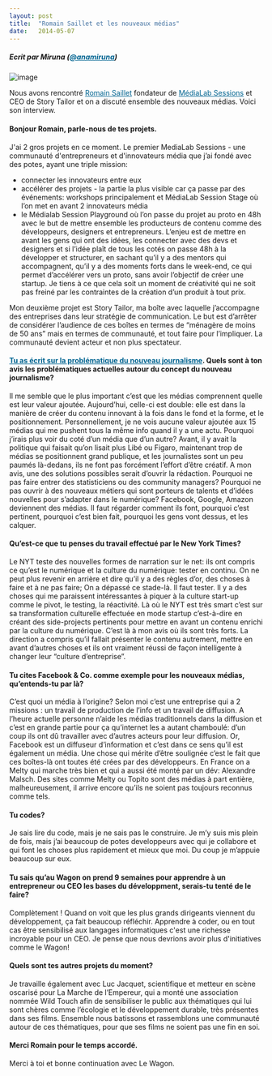 ```yaml
---
layout: post
title:  "Romain Saillet et les nouveaux médias"
date:   2014-05-07 
---
```


<style>
  a{
    color: #006491;
  }
</style>

##### Ecrit par Miruna (<a href="https://twitter.com/anamiruna" target="_blank"><span class="red bold">@anamiruna</span></a>)

![image](https://dl.dropboxusercontent.com/u/64779860/Le%20Wagon/medialab%20romain%20saillet%20II.jpg)

Nous avons rencontré [Romain Saillet](https://twitter.com/RomainSaillet) fondateur de [MédiaLab Sessions](http://www.medialabsession.org/) et CEO de Story Tailor et on a discuté ensemble des nouveaux médias. Voici son interview.


<h4 class="red bold">Bonjour Romain, parle-nous de tes projets.</h4>

J'ai 2 gros projets en ce moment. Le premier MediaLab Sessions - une communauté d'entrepreneurs et d'innovateurs média que j’ai fondé avec des potes, ayant une triple mission: 

+ connecter les innovateurs entre eux
+ accélérer des projets - la partie la plus visible car ça passe par des événements: workshops principalement et MédiaLab Session Stage où l’on met en avant 2 innovateurs média
+ le Médialab Session Playground où l’on passe du projet au proto en 48h avec le but de mettre ensemble les producteurs de contenu comme des développeurs, designers et entrepreneurs. L’enjeu est de mettre en avant les gens qui ont des idées, les connecter avec des devs et designers et si l’idée plaît de tous les cotés on passe 48h à la développer et structurer, en sachant qu’il y a des mentors qui accompagnent, qu’il y a des moments forts dans le week-end, ce qui permet d’accélérer vers un proto, sans avoir l’objectif de créer une startup. Je tiens à ce que cela soit un moment de créativité qui ne soit pas freiné par les contraintes de la création d’un produit à tout prix. 

Mon deuxième projet est Story Tailor, ma boîte avec laquelle j’accompagne des entreprises dans leur stratégie de communication. Le but est d’arrêter de considérer l’audience de ces boîtes en termes de “ménagère de moins de 50 ans” mais en termes de communauté, et tout faire pour l’impliquer. La communauté devient acteur et non plus spectateur. 

<h4 class="red bold"><a href="https://medium.com/@romainsaillet" target="_blank">Tu as écrit sur la problématique du nouveau journalisme</a>. Quels sont à ton avis les problématiques actuelles autour du concept du nouveau journalisme?</h4> 

Il me semble que le plus important c’est que les médias comprennent quelle est leur valeur ajoutée. Aujourd’hui, celle-ci est double: elle est dans la manière de créer du contenu innovant à la fois dans le fond et la forme, et le positionnement. Personnellement, je ne vois aucune valeur ajoutée aux 15 médias qui me pushent tous la même info quand il y a une actu. Pourquoi j’irais plus voir du coté d’un média que d’un autre? Avant, il y avait la politique qui faisait qu’on lisait plus Libé ou Figaro, maintenant trop de médias se positionnent grand publique, et les journalistes sont un peu paumés là-dedans, ils ne font pas forcément l’effort d’être créatif. A mon avis, une des solutions possibles serait d’ouvrir la rédaction. Pourquoi ne pas faire entrer des statisticiens ou des community managers? Pourquoi ne pas ouvrir à des nouveaux métiers qui sont porteurs de talents et d’idées nouvelles pour s’adapter dans le numérique? Facebook, Google, Amazon deviennent des médias. Il faut régarder comment ils font, pourquoi c’est pertinent, pourquoi c’est bien fait, pourquoi les gens vont dessus, et les calquer.  

<h4 class="red bold">Qu’est-ce que tu penses du travail effectué par le New York Times?</h4> 

Le NYT teste des nouvelles formes de narration sur le net: ils ont compris ce qu’est le numérique et la culture du numérique: tester en continu. On ne peut plus revenir en arrière et dire qu’il y a des règles d’or, des choses à faire et à ne pas faire; On a dépassé ce stade-là. Il faut tester. Il y a des choses qui me paraissent intéressantes à piquer à la culture start-up comme le pivot, le testing, la réactivité. Là où le NYT est très smart c’est sur sa transformation culturelle effectuée en mode startup c’est-à-dire en créant des side-projects pertinents pour mettre en avant un contenu enrichi par la culture du numérique. C’est là à mon avis où ils sont très forts. La direction a compris qu’il fallait présenter le contenu autrement, mettre en avant d’autres choses et ils ont vraiment réussi de façon intelligente à changer leur “culture d’entreprise”. 

<h4 class="red bold">Tu cites Facebook & Co. comme exemple pour les nouveaux médias, qu’entends-tu par là?</h4>

C’est quoi un média à l’origine? Selon moi c’est une entreprise qui a 2 missions : un travail de production de l’info et un travail de diffusion. A l’heure actuelle personne n’aide les médias traditionnels dans la diffusion et c’est en grande partie pour ça qu’internet les a autant chamboulé: d’un coup ils ont dû travailler avec d’autres acteurs pour leur diffusion. Or, Facebook est un diffuseur d’information et c’est dans ce sens qu’il est également un média. Une chose qui mérite d’être soulignée c’est le fait que ces boîtes-là ont toutes été crées par des développeurs. En France on a Melty qui marche très bien et qui a aussi été monté par un dév: Alexandre Malsch. Des sites comme Melty ou Topito sont des médias à part entière, malheureusement, il arrive encore qu’ils ne soient pas toujours reconnus comme tels. 

<h4 class="red bold">Tu codes?</h4> 

Je sais lire du code, mais je ne sais pas le construire. Je m’y suis mis plein de fois, mais j’ai beaucoup de potes developpeurs avec qui je collabore et qui font les choses plus rapidement et mieux que moi. Du coup je m’appuie beaucoup sur eux. 

<h4 class="red bold">Tu sais qu’au Wagon on prend 9 semaines pour apprendre à un entrepreneur ou CEO les bases du développment, serais-tu tenté de le faire?</h4> 

Complètement ! Quand on voit que les plus grands dirigeants viennent du développement, ça fait beaucoup réfléchir. Apprendre à coder, ou en tout cas être sensibilisé aux langages informatiques c'est une richesse incroyable pour un CEO. Je pense que nous devrions avoir plus d'initiatives comme le Wagon!

<h4 class="red bold">Quels sont tes autres projets du moment?</h4> 

Je travaille également avec Luc Jacquet, scientifique et metteur en scène oscarisé pour La Marche de l’Empereur, qui a monté une association nommée Wild Touch afin de sensibiliser le public aux thématiques qui lui sont chères comme l’écologie et le développement durable, très présentes dans ses films. Ensemble nous batissons et rassemblons une communauté autour de ces thématiques, pour que ses films ne soient pas une fin en soi.

<h4 class="red bold">Merci Romain pour le temps accordé.</h4> 

Merci à toi et bonne continuation avec Le Wagon. 
